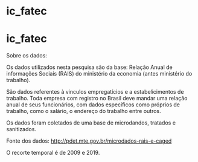 # ic_fatec
# ic_fatec

Sobre os dados:

Os dados utilizados nesta pesquisa são da base: Relação Anual de informações Sociais (RAIS)
do ministério da economia (antes ministério do trabalho).

São dados referentes à vinculos empregatícios e a estabelicimentos de trabalho. Toda empresa
com registro no Brasil deve mandar uma relação anual de seus funcionários, com dados específicos como
próprios de trabalho, como o salário, o endereço do trabalho entre outros.

Os dados foram coletados de uma base de microdandos, tratados e sanitizados.

Fonte dos dados: http://pdet.mte.gov.br/microdados-rais-e-caged

O recorte temporal é de 2009 e 2019.
